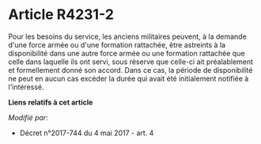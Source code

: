 # Article R4231-2

Pour les besoins du service, les anciens militaires peuvent, à la demande d'une force armée ou d'une formation rattachée,
être astreints à la disponibilité dans une autre force armée ou une formation rattachée que celle dans laquelle ils ont
servi, sous réserve que celle-ci ait préalablement et formellement donné son accord. Dans ce cas, la période de disponibilité
ne peut en aucun cas excéder la durée qui avait été initialement notifiée à l'intéressé.

**Liens relatifs à cet article**

_Modifié par_:

  - Décret n°2017-744 du 4 mai 2017 - art. 4
